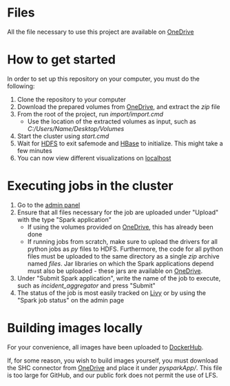 # Files

All the file necessary to use this project are available on [OneDrive](https://syddanskuni-my.sharepoint.com/:f:/g/personal/kdavi16_student_sdu_dk/Ev372veNCAhNiWASCXJZ8BUBAb4xyHgWPrM-2ROMWIif3Q)

# How to get started

In order to set up this repository on your computer, you must do the following:
1. Clone the repository to your computer
2. Download the prepared volumes from [OneDrive](https://syddanskuni-my.sharepoint.com/:f:/g/personal/kdavi16_student_sdu_dk/Ev372veNCAhNiWASCXJZ8BUBAb4xyHgWPrM-2ROMWIif3Q), and extract the _zip_ file
3. From the root of the project, run _import/import.cmd_
    * Use the location of the extracted volumes as input, such as _C:/Users/Name/Desktop/Volumes_
4. Start the cluster using _start.cmd_
5. Wait for [HDFS](http://localhost:9870/) to exit safemode and [HBase](http://localhost:16010/master-status) to initialize. This might take a few minutes
6. You can now view different visualizations on [localhost](http://localhost:3000)

# Executing jobs in the cluster

1. Go to the [admin panel](http://localhost:3000/admin)
2. Ensure that all files necessary for the job are uploaded under "Upload" with the type "Spark application"
    * If using the volumes provided on [OneDrive](https://syddanskuni-my.sharepoint.com/:f:/g/personal/kdavi16_student_sdu_dk/Ev372veNCAhNiWASCXJZ8BUBAb4xyHgWPrM-2ROMWIif3Q), this has already been done
    * If running jobs from scratch, make sure to upload the drivers for all python jobs as _py_ files to HDFS. Furthermore, the code for all python files must be uploaded to the same directory as a single _zip_ archive named _files_. Jar libraries on which the Spark applications depend must also be uploaded - these jars are available on [OneDrive](https://syddanskuni-my.sharepoint.com/:f:/g/personal/kdavi16_student_sdu_dk/Ev372veNCAhNiWASCXJZ8BUBAb4xyHgWPrM-2ROMWIif3Q).
3. Under "Submit Spark application", write the name of the job to execute, such as _incident_aggregator_ and press "Submit"
4. The status of the job is most easily tracked on [Livy](http://localhost:8998/ui) or by using the "Spark job status" on the admin page

# Building images locally

For your convenience, all images have been uploaded to [DockerHub](https://hub.docker.com/u/xitric).

If, for some reason, you wish to build images yourself, you must download the SHC connector from [OneDrive](https://syddanskuni-my.sharepoint.com/:f:/g/personal/kdavi16_student_sdu_dk/Ev372veNCAhNiWASCXJZ8BUBAb4xyHgWPrM-2ROMWIif3Q) and place it under _pysparkApp/_. This file is too large for GitHub, and our public fork does not permit the use of LFS.
